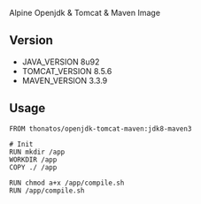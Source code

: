 Alpine Openjdk & Tomcat & Maven Image

## Version

- JAVA_VERSION 8u92
- TOMCAT_VERSION 8.5.6
- MAVEN_VERSION 3.3.9

## Usage

```
FROM thonatos/openjdk-tomcat-maven:jdk8-maven3

# Init
RUN mkdir /app
WORKDIR /app
COPY ./ /app

RUN chmod a+x /app/compile.sh
RUN /app/compile.sh
```



